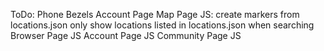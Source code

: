 ToDo:
Phone Bezels
Account Page
Map Page JS:
  create markers from locations.json
  only show locations listed in locations.json when searching
Browser Page JS
Account Page JS
Community Page JS